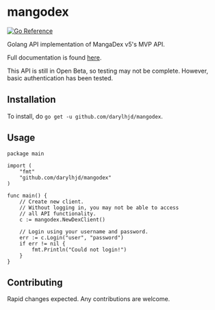 # mangodex

[![Go Reference](https://pkg.go.dev/badge/github.com/darylhjd/mangodex.svg)](https://pkg.go.dev/github.com/darylhjd/mangodex)

Golang API implementation of MangaDex v5's MVP API.

Full documentation is found [here](https://api.mangadex.org/docs.html).

This API is still in Open Beta, so testing may not be complete. However, basic authentication has been tested.

## Installation

To install, do `go get -u github.com/darylhjd/mangodex`.

## Usage

```golang
package main

import (
	"fmt"
	"github.com/darylhjd/mangodex"
)

func main() {
	// Create new client.
	// Without logging in, you may not be able to access 
	// all API functionality.
	c := mangodex.NewDexClient()

	// Login using your username and password.
	err := c.Login("user", "password")
	if err != nil {
		fmt.Println("Could not login!")
	}
}
```

## Contributing

Rapid changes expected. Any contributions are welcome.